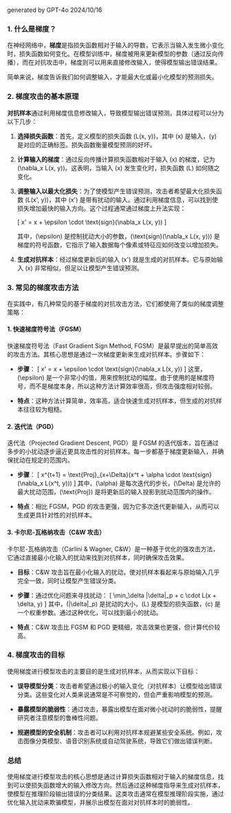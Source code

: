 generated by GPT-4o 2024/10/16
### 1. 什么是梯度？

在神经网络中，**梯度**是指损失函数相对于输入的导数，它表示当输入发生微小变化时，损失函数如何变化。在模型训练中，梯度被用来更新模型的参数（通过反向传播），而在对抗攻击中，梯度则可以用来直接修改输入，使得模型输出错误结果。

简单来说，梯度告诉我们如何调整输入，才能最大化或最小化模型的预测损失。

### 2. 梯度攻击的基本原理

**对抗样本**通过利用梯度信息修改输入，导致模型输出错误预测。具体过程可以分为以下几步：

1. **选择损失函数**：首先，定义模型的损失函数 \(L(x, y)\)，其中 \(x\) 是输入，\(y\) 是对应的正确标签。损失函数衡量模型预测的好坏。

2. **计算输入的梯度**：通过反向传播计算损失函数相对于输入 \(x\) 的梯度，记为 \(\nabla_x L(x, y)\)。这表明，当输入 \(x\) 发生变化时，损失函数 \(L\) 如何随之变化。

3. **调整输入以最大化损失**：为了使模型产生错误预测，攻击者希望最大化损失函数 \(L(x', y)\)，其中 \(x'\) 是带有扰动的输入。通过利用梯度信息，可以找到使损失增加最快的输入方向。这个过程通常通过梯度上升法实现：

   \[
   x' = x + \epsilon \cdot \text{sign}(\nabla_x L(x, y))
   \]

   其中，\(\epsilon\) 是控制扰动大小的参数，\(\text{sign}(\nabla_x L(x, y))\) 是梯度的符号函数，它指示了输入数据每个像素或特征应如何改变以增加损失。

4. **生成对抗样本**：经过梯度更新后的输入 \(x'\) 就是生成的对抗样本。它与原始输入 \(x\) 非常相似，但足以让模型产生错误预测。

### 3. 常见的梯度攻击方法

在实践中，有几种常见的基于梯度的对抗攻击方法，它们都使用了类似的梯度调整策略：

#### 1. **快速梯度符号法（FGSM）**

快速梯度符号法（Fast Gradient Sign Method, FGSM）是最早提出的简单高效的攻击方法。其核心思想是通过一次梯度更新来生成对抗样本。步骤如下：

- **步骤**：
  \[
  x' = x + \epsilon \cdot \text{sign}(\nabla_x L(x, y))
  \]
  这里，\(\epsilon\) 是一个非常小的值，用来控制扰动的幅度。由于使用的是梯度符号，而不是梯度本身，所以这种方法计算效率很高，但攻击强度相对较弱。

- **特点**：这种方法计算简单，效率高，适合快速生成对抗样本，但生成的对抗样本往往较为粗糙。

#### 2. **迭代法（PGD）**

迭代法（Projected Gradient Descent, PGD）是 FGSM 的迭代版本，旨在通过多步的小扰动逐步逼近更具攻击性的对抗样本。每一步都基于梯度更新输入，并确保扰动在规定的范围内。

- **步骤**：
  \[
  x^{t+1} = \text{Proj}_{x+\Delta}(x^t + \alpha \cdot \text{sign}(\nabla_x L(x^t, y)))
  \]
  其中，\(\alpha\) 是每次迭代的步长，\(\Delta\) 是允许的最大扰动范围，\(\text{Proj}\) 是将更新后的输入投影到扰动范围内的操作。

- **特点**：相比 FGSM，PGD 的攻击更强，因为它多次迭代更新输入，从而可以生成更具针对性的对抗样本。

#### 3. **卡尔尼-瓦格纳攻击（C&W 攻击）**

卡尔尼-瓦格纳攻击（Carlini & Wagner, C&W）是一种基于优化的强攻击方法，它通过直接最小化输入的扰动来找到对抗样本，同时确保攻击效果。

- **目标**：C&W 攻击旨在最小化输入的扰动，使对抗样本看起来与原始输入几乎完全一致，同时让模型产生错误分类。
  
- **步骤**：通过优化问题来寻找扰动：
  \[
  \min_\delta \|\delta\|_p + c \cdot L(x + \delta, y)
  \]
  其中，\(\|\delta\|_p\) 是扰动的大小，\(L\) 是模型的损失函数，\(c\) 是一个权重参数。通过这种优化，可以找到最小的扰动。

- **特点**：C&W 攻击比 FGSM 和 PGD 更精细，攻击效果也更强，但计算代价较高。

### 4. 梯度攻击的目标

使用梯度进行模型攻击的主要目的是生成对抗样本，从而实现以下目标：

- **误导模型分类**：攻击者希望通过极小的输入变化（对抗样本）让模型给出错误分类。这些变化对人类来说通常是不可察觉的，但会严重影响模型的预测。
  
- **暴露模型的脆弱性**：通过攻击，暴露出模型在面对微小扰动时的脆弱性，提醒研究者注意模型的鲁棒性问题。

- **规避模型的安全机制**：攻击者可以利用对抗样本规避某些安全系统。例如，攻击图像分类模型、语音识别系统或自动驾驶系统，导致它们做出错误判断。

### 总结

使用梯度进行模型攻击的核心思想是通过计算损失函数相对于输入的梯度信息，找到可以使损失函数增大的输入修改方向。然后通过这种梯度指导来生成对抗样本，使模型在推理阶段输出错误的分类结果。这类攻击通常在模型推理阶段实施，通过优化输入扰动来欺骗模型，并展示出模型在面对对抗样本时的脆弱性。
